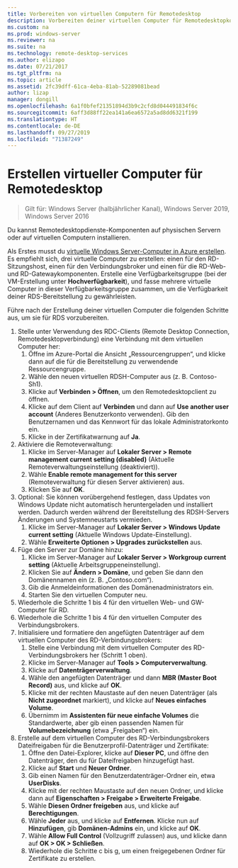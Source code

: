```yaml
---
title: Vorbereiten von virtuellen Computern für Remotedesktop
description: Vorbereiten deiner virtuellen Computer für Remotedesktopkomponenten
ms.custom: na
ms.prod: windows-server
ms.reviewer: na
ms.suite: na
ms.technology: remote-desktop-services
ms.author: elizapo
ms.date: 07/21/2017
ms.tgt_pltfrm: na
ms.topic: article
ms.assetid: 2fc39dff-61ca-4eba-81ab-52289081bead
author: lizap
manager: dongill
ms.openlocfilehash: 6a1f0bfef21351894d3b9c2cfd8d044491834f6c
ms.sourcegitcommit: 6aff3d88ff22ea141a6ea6572a5ad8dd6321f199
ms.translationtype: HT
ms.contentlocale: de-DE
ms.lasthandoff: 09/27/2019
ms.locfileid: "71387249"
---
```

# <a name="create-virtual-machines-for-remote-desktop"></a>Erstellen virtueller Computer für Remotedesktop

>Gilt für: Windows Server (halbjährlicher Kanal), Windows Server 2019, Windows Server 2016

Du kannst Remotedesktopdienste-Komponenten auf physischen Servern oder auf virtuellen Computern installieren. 

Als Erstes musst du [virtuelle Windows Server-Computer in Azure erstellen](/azure/virtual-machines/windows/quick-create-portal). Es empfiehlt sich, drei virtuelle Computer zu erstellen: einen für den RD-Sitzungshost, einen für den Verbindungsbroker und einen für die RD-Web- und RD-Gatewaykomponenten. Erstelle eine Verfügbarkeitsgruppe (bei der VM-Erstellung unter **Hochverfügbarkeit**), und fasse mehrere virtuelle Computer in dieser Verfügbarkeitsgruppe zusammen, um die Verfügbarkeit deiner RDS-Bereitstellung zu gewährleisten.
 
Führe nach der Erstellung deiner virtuellen Computer die folgenden Schritte aus, um sie für RDS vorzubereiten.

1.  Stelle unter Verwendung des RDC-Clients (Remote Desktop Connection, Remotedesktopverbindung) eine Verbindung mit dem virtuellen Computer her:  
    1.  Öffne im Azure-Portal die Ansicht „Ressourcengruppen“, und klicke dann auf die für die Bereitstellung zu verwendende Ressourcengruppe.  
    2.  Wähle den neuen virtuellen RDSH-Computer aus (z. B. Contoso-Sh1).  
    3.  Klicke auf **Verbinden > Öffnen**, um den Remotedesktopclient zu öffnen.  
    4.  Klicke auf dem Client auf **Verbinden** und dann auf **Use another user account** (Anderes Benutzerkonto verwenden). Gib den Benutzernamen und das Kennwort für das lokale Administratorkonto ein.  
    5.  Klicke in der Zertifikatwarnung auf **Ja**.  
2.  Aktiviere die Remoteverwaltung:  
    1.  Klicke im Server-Manager auf **Lokaler Server > Remote management current setting (disabled)** (Aktuelle Remoteverwaltungseinstellung (deaktiviert)).  
    2.  Wähle **Enable remote management for this server** (Remoteverwaltung für diesen Server aktivieren) aus.  
    3.  Klicken Sie auf **OK**.  
3.  Optional: Sie können vorübergehend festlegen, dass Updates von Windows Update nicht automatisch heruntergeladen und installiert werden. Dadurch werden während der Bereitstellung des RDSH-Servers Änderungen und Systemneustarts vermieden.  
    1.  Klicke im Server-Manager auf **Lokaler Server > Windows Update current setting** (Aktuelle Windows Update-Einstellung).  
    2.  Wähle **Erweiterte Optionen > Upgrades zurückstellen** aus.   
4.  Füge den Server zur Domäne hinzu:  
    1.  Klicke im Server-Manager auf **Lokaler Server > Workgroup current setting** (Aktuelle Arbeitsgruppeneinstellung).  
    2.  Klicken Sie auf **Ändern > Domäne**, und geben Sie dann den Domänennamen ein (z. B. „Contoso.com“).  
    3.  Gib die Anmeldeinformationen des Domänenadministrators ein.  
    4.  Starten Sie den virtuellen Computer neu.  
5.  Wiederhole die Schritte 1 bis 4 für den virtuellen Web- und GW-Computer für RD.  
6.  Wiederhole die Schritte 1 bis 4 für den virtuellen Computer des Verbindungsbrokers.  
7.  Initialisiere und formatiere den angefügten Datenträger auf dem virtuellen Computer des RD-Verbindungsbrokers:  
    1.  Stelle eine Verbindung mit dem virtuellen Computer des RD-Verbindungsbrokers her (Schritt 1 oben).  
    2.  Klicke im Server-Manager auf **Tools > Computerverwaltung**.  
    3.  Klicke auf **Datenträgerverwaltung**.  
    4.  Wähle den angefügten Datenträger und dann **MBR (Master Boot Record)** aus, und klicke auf **OK**.  
    5.  Klicke mit der rechten Maustaste auf den neuen Datenträger (als **Nicht zugeordnet** markiert), und klicke auf **Neues einfaches Volume**.  
    6.  Übernimm im **Assistenten für neue einfache Volumes** die Standardwerte, aber gib einen passenden Namen für **Volumebezeichnung** (etwa „Freigaben“) ein.  
8.  Erstelle auf dem virtuellen Computer des RD-Verbindungsbrokers Dateifreigaben für die Benutzerprofil-Datenträger und Zertifikate:   
    1.  Öffne den Datei-Explorer, klicke auf **Dieser PC**, und öffne den Datenträger, den du für Dateifreigaben hinzugefügt hast.  
    2.  Klicke auf **Start** und **Neuer Ordner**.  
    3.  Gib einen Namen für den Benutzerdatenträger-Ordner ein, etwa **UserDisks**.  
    4.  Klicke mit der rechten Maustaste auf den neuen Ordner, und klicke dann auf **Eigenschaften > Freigabe > Erweiterte Freigabe**.  
    5.  Wähle **Diesen Ordner freigeben** aus, und klicke auf **Berechtigungen**.  
    6.  Wähle **Jeder** aus, und klicke auf **Entfernen**. Klicke nun auf **Hinzufügen**, gib **Domänen-Admins** ein, und klicke auf **OK**.  
    7.  Wähle **Allow Full Control** (Vollzugriff zulassen) aus, und klicke dann auf **OK > OK > Schließen**.  
    8.  Wiederhole die Schritte c bis g, um einen freigegebenen Ordner für Zertifikate zu erstellen.   


